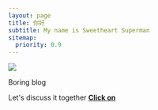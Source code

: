 ```yaml
---
layout: page
title: 你好
subtitle: My name is Sweetheart Superman
sitemap:
  priority: 0.9
---
```


<img src="{{ '/assets/img/pudhina.jpg' | prepend: site.baseurl }}" id="about-img">

<div id="describe-text">
	<p>Boring blog</p>
	<p>Let's discuss it together <strong> <a href="https://github.com/knhash/Pudhina"> Click on</a> </strong></p>
</div>